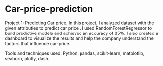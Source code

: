 # Car-price-prediction

Project 1: Predicting Car price. In this project, I analyzed dataset with the given attributies to predict car price . I used RandomForestRegressor to build predictive models and achieved an accuracy of 85%. I also created a dashboard to visualize the results and help the company understand the factors that influence car-price.

Tools and techniques used: Python, pandas, scikit-learn, matplotlib, seaborn, plotly, dash.
